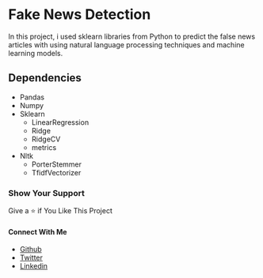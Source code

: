 # Fake News Detection
In this project, i used sklearn libraries from Python to predict the false news articles with using natural language processing techniques and machine learning models.
## Dependencies
* Pandas
* Numpy
* Sklearn
   * LinearRegression
   * Ridge
   * RidgeCV
   * metrics
* Nltk
   * PorterStemmer
   * TfidfVectorizer
   
 ### Show Your Support
Give a ⭐ if You Like This Project

#### Connect With Me
* [Github](https://github.com/rishabhrathore055)
* [Twitter](https://twitter.com/rishabh_055)
* [Linkedin](https://www.linkedin.com/in/rishabhrathore)
